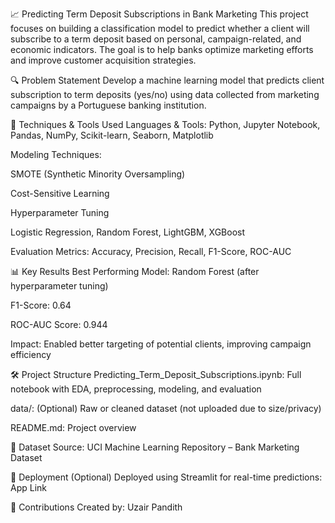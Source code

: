 📈 Predicting Term Deposit Subscriptions in Bank Marketing
This project focuses on building a classification model to predict whether a client will subscribe to a term deposit based on personal, campaign-related, and economic indicators. The goal is to help banks optimize marketing efforts and improve customer acquisition strategies.

🔍 Problem Statement
Develop a machine learning model that predicts client subscription to term deposits (yes/no) using data collected from marketing campaigns by a Portuguese banking institution.

🧠 Techniques & Tools Used
Languages & Tools: Python, Jupyter Notebook, Pandas, NumPy, Scikit-learn, Seaborn, Matplotlib

Modeling Techniques:

SMOTE (Synthetic Minority Oversampling)

Cost-Sensitive Learning

Hyperparameter Tuning

Logistic Regression, Random Forest, LightGBM, XGBoost

Evaluation Metrics: Accuracy, Precision, Recall, F1-Score, ROC-AUC

📊 Key Results
Best Performing Model: Random Forest (after hyperparameter tuning)

F1-Score: 0.64

ROC-AUC Score: 0.944

Impact: Enabled better targeting of potential clients, improving campaign efficiency

🛠️ Project Structure
Predicting_Term_Deposit_Subscriptions.ipynb: Full notebook with EDA, preprocessing, modeling, and evaluation

data/: (Optional) Raw or cleaned dataset (not uploaded due to size/privacy)

README.md: Project overview

📎 Dataset
Source: UCI Machine Learning Repository – Bank Marketing Dataset

🚀 Deployment (Optional)
Deployed using Streamlit for real-time predictions:
App Link

🤝 Contributions
Created by:
Uzair Pandith
